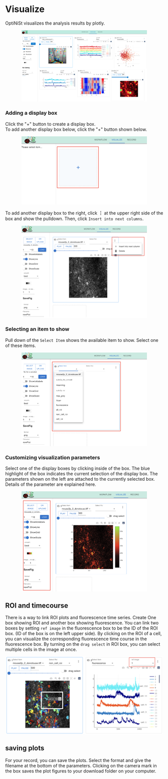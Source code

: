 Visualize
=================


OptiNiSt visualizes the analysis results by plotly. 
<br>
<p align="center">
<img width="400px" src="../_static/visualize/whole.png" alt="Whole" />
</p>



### Adding a display box
Click the "+" button to create a display box.   
To add another display box below, click the "+" button shown below. 

<p align="center">
<img width="400px" src="../_static/visualize/components/set_display_box.png" alt="SetDisplayBox" />
</p>

To add another display box to the right, click **︙** at the upper right side of the box and show the pulldown. Then, click `Insert into next columns`.

<p align="center">
<img width="400px" src="../_static/visualize/components/add_column.png" alt="AddColumn" />
</p>


### Selecting an item to show
Pull down of the `Select Item` shows the available item to show. Select one of these items.

<p align="center">
<img width="400px" src="../_static/visualize/components/select_output_item.png" alt="SelectOutputItem" />
</p>


### Customizing visualization parameters
Select one of the display boxes by clicking inside of the box. The blue highlight of the box indicates the current selection of the display box. The parameters shown on the left are attached to the currently selected box. Details of the parameter are explained here.


<p align="center">
<img width="400px" src="../_static/visualize/components/customize_param.png" alt="CustomizeParam" />
</p>


## ROI and timecourse 
There is a way to link ROI plots and fluorescence time series. 
Create One box showing ROI and another box showing fluorescence. You can link two boxes by setting `ref image` in the fluorescence box to be the ID of the ROI box. (ID of the box is on the left upper side). By clicking on the ROI of a cell, you can visualize the corresponding fluorescence time course in the fluorescence box. By turning on the `drag select` in ROI box, you can select multiple cells in the image at once. 

<p align="center">
<img width="500px" src="../_static/visualize/components/ref_image.png" alt="RefImage" />
</p>

## saving plots
For your record, you can save the plots. Select the format and give the filename at the bottom of the parameters. Clicking on the camera mark in the box saves the plot figures to your download folder on your computer.

